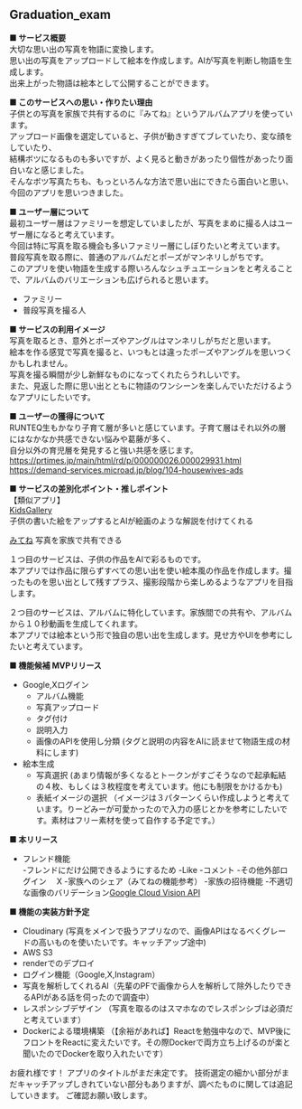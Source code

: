 
## Graduation_exam  
**■ サービス概要**  
大切な思い出の写真を物語に変換します。  
思い出の写真をアップロードして絵本を作成します。AIが写真を判断し物語を生成します。  
出来上がった物語は絵本として公開することができます。  
  
**■ このサービスへの思い・作りたい理由**  
子供との写真を家族で共有するのに『みてね』というアルバムアプリを使っています。  
アップロード画像を選定していると、子供が動きすぎてブレていたり、変な顔をしていたり、  
結構ボツになるものも多いですが、よく見ると動きがあったり個性があったり面白いなと感じました。  
そんなボツ写真たちも、もっといろんな方法で思い出にできたら面白いと思い、今回のアプリを思いつきました。  
  
**■ ユーザー層について**  
最初ユーザー層はファミリーを想定していましたが、写真をまめに撮る人はユーザー層になると考えています。  
今回は特に写真を取る機会も多いファミリー層にしぼりたいと考えています。  
普段写真を取る際に、普通のアルバムだとポーズがマンネリしがちです。  
このアプリを使い物語を生成する際いろんなシュチュエーションをと考えることで、アルバムのバリエーションも広げられると思います。  
  
- ファミリー
- 普段写真を撮る人
  
**■ サービスの利用イメージ**  
写真を取るとき、意外とポーズやアングルはマンネリしがちだと思います。  
絵本を作る感覚で写真を撮ると、いつもとは違ったポーズやアングルを思いつくかもしれません。  
写真を撮る瞬間が少し新鮮なものになってくれたらうれしいです。  
また、見返した際に思い出とともに物語のワンシーンを楽しんでいただけるようなアプリにしたいです。  
  
**■ ユーザーの獲得について**  
RUNTEQ生もかなり子育て層が多いと感じています。子育て層はそれ以外の層にはなかなか共感できない悩みや葛藤が多く、  
自分以外の育児層を発見すると強い共感を感じます。  
https://prtimes.jp/main/html/rd/p/000000026.000029931.html  
https://demand-services.microad.jp/blog/104-housewives-ads  
  
**■ サービスの差別化ポイント・推しポイント**  
【類似アプリ】  
[KidsGallery](https://play.google.com/store/apps/details?id=sato.tokyo.kids_gallery&hl=jp)  
子供の書いた絵をアップするとAIが絵画のような解説を付けてくれる  
  
[みてね](https://mitene.us/) 
写真を家族で共有できる  

１つ目のサービスは、子供の作品をAIで彩るものです。  
本アプリでは作品に限らずすべての思い出を使い絵本風の作品を作成します。撮ったものを思い出として残すプラス、撮影段階から楽しめるようなアプリを目指します。  
  
２つ目のサービスは、アルバムに特化しています。家族間での共有や、アルバムから１０秒動画を生成してくれます。  
本アプリでは絵本という形で独自の思い出を生成します。見せ方やUIを参考にしたいと考えています。  
  
**■ 機能候補 MVPリリース**  
- Google,Xログイン  
  - アルバム機能  
  - 写真アップロード  
  - タグ付け  
  - 説明入力  
  - 画像のAPIを使用し分類 (タグと説明の内容をAIに読ませて物語生成の材料にします)  
- 絵本生成  
  - 写真選択 (あまり情報が多くなるとトークンがすごそうなので起承転結の４枚、もしくは３枚程度を考えています。他にも制限をかけるかも)
  - 表紙イメージの選択 （イメージは３パターンくらい作成しようと考えています。りーどみーが可愛かったので入力の感じとかを参考にしたいです。素材はフリー素材を使って自作する予定です。）
  
**■ 本リリース**  
- フレンド機能  
  -フレンドにだけ公開できるようにするため
-Like
-コメント
-その他外部ログイン　 X
-家族へのシェア（みてねの機能参考）
  -家族の招待機能
-不適切な画像のバリデーション[Google Cloud Vision API](https://qiita.com/kumaryoya/items/7d2ee56a10172b7f0b29)
  
**■ 機能の実装方針予定**  
- Cloudinary (写真をメインで扱うアプリなので、画像APIはなるべくグレードの高いものを使いたいです。キャッチアップ途中)  
- AWS S3  
- renderでのデプロイ  
- ログイン機能（Google,X,Instagram）  
- 写真を解析してくれるAI（先輩のPFで画像から人を解析して除外したりできるAPIがある話を伺ったので調査中）  
- レスポンシブデザイン （写真を取るのはスマホなのでレスポンシブは必須だと考えています）  
- Dockerによる環境構築 （【余裕があれば】Reactを勉強中なので、MVP後にフロントをReactに変えたいです。その際Dockerで両方立ち上げるのが楽と聞いたのでDockerを取り入れたいです）  


お疲れ様です！ アプリのタイトルがまだ未定です。 技術選定の細かい部分がまだキャッチアップしきれていない部分もありますが、調べたものに関しては追記していきます。
ご確認お願い致します。
